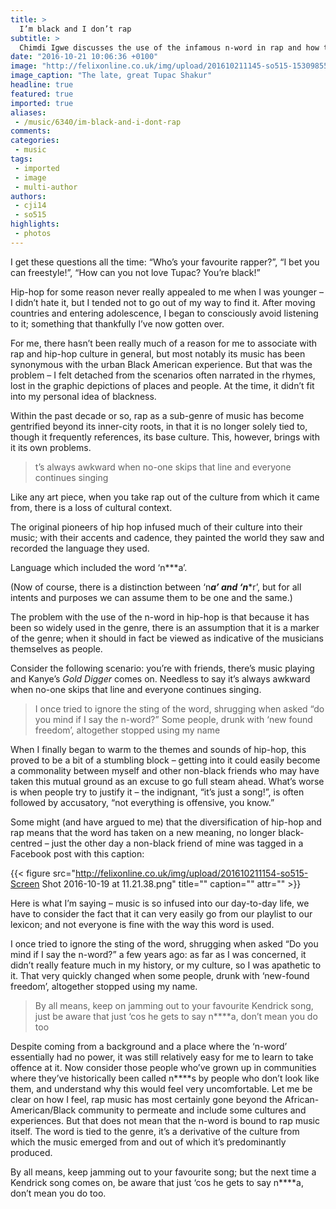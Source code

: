 ```yaml
---
title: >
  I’m black and I don’t rap
subtitle: >
  Chimdi Igwe discusses the use of the infamous n-word in rap and how the expansion of the genre beyond the Black community doesn't give you a free pass to use it.
date: "2016-10-21 10:06:36 +0100"
image: "http://felixonline.co.uk/img/upload/201610211145-so515-15309855336_98632dd775_o (1).jpg"
image_caption: "The late, great Tupac Shakur"
headline: true
featured: true
imported: true
aliases:
 - /music/6340/im-black-and-i-dont-rap
comments:
categories:
 - music
tags:
 - imported
 - image
 - multi-author
authors:
 - cji14
 - so515
highlights:
 - photos
---
```


I get these questions all the time: “Who’s your favourite rapper?”, “I bet you can freestyle!”, “How can you not love Tupac? You’re black!”

Hip-hop for some reason never really appealed to me when I was younger – I didn’t hate it, but I tended not to go out of my way to find it. After moving countries and entering adolescence, I began to consciously avoid listening to it; something that thankfully I’ve now gotten over.

For me, there hasn’t been really much of a reason for me to associate with rap and hip-hop culture in general, but most notably its music has been synonymous with the urban Black American experience. But that was the problem – I felt detached from the scenarios often narrated in the rhymes, lost in the graphic depictions of places and people. At the time, it didn’t fit into my personal idea of blackness.

Within the past decade or so, rap as a sub-genre of music has become gentrified beyond its inner-city roots, in that it is no longer solely tied to, though it frequently references, its base culture. This, however, brings with it its own problems.

> t’s always awkward when no-one skips that line and everyone continues singing

Like any art piece, when you take rap out of the culture from which it came from, there is a loss of cultural context.

The original pioneers of hip hop infused much of their culture into their music; with their accents and cadence, they painted the world they saw and recorded the language they used.

Language which included the word ‘n***a’.

(Now of course, there is a distinction between ‘n***a’ and ‘n****r’, but for all intents and purposes we can assume them to be one and the same.)

The problem with the use of the n-word in hip-hop is that because it has been so widely used in the genre, there is an assumption that it is a marker of the genre; when it should in fact be viewed as indicative of the musicians themselves as people.

Consider the following scenario: you’re with friends, there’s music playing and Kanye’s _Gold Digger_ comes on. Needless to say it’s always awkward when no-one skips that line and everyone continues singing.

> I once tried to ignore the sting of the word, shrugging when asked “do you mind if I say the n-word?” Some people, drunk with ‘new found freedom’, altogether stopped using my name

When I finally began to warm to the themes and sounds of hip-hop, this proved to be a bit of a stumbling block – getting into it could easily become a commonality between myself and other non-black friends who may have taken this mutual ground as an excuse to go full steam ahead. What’s worse is when people try to justify it – the indignant, “it’s just a song!”, is often followed by accusatory, “not everything is offensive, you know.”

Some might (and have argued to me) that the diversification of hip-hop and rap means that the word has taken on a new meaning, no longer black-centred – just the other day a non-black friend of mine was tagged in a Facebook post with this caption:

{{< figure src="http://felixonline.co.uk/img/upload/201610211154-so515-Screen Shot 2016-10-19 at 11.21.38.png" title="" caption="" attr="" >}}

Here is what I’m saying – music is so infused into our day-to-day life, we have to consider the fact that it can very easily go from our playlist to our lexicon; and not everyone is fine with the way this word is used.

I once tried to ignore the sting of the word, shrugging when asked “Do you mind if I say the n-word?” a few years ago: as far as I was concerned, it didn’t really feature much in my history, or my culture, so I was apathetic to it. That very quickly changed when some people, drunk with ‘new-found freedom’, altogether stopped using my name.

> By all means, keep on jamming out to your favourite Kendrick song, just be aware that just ‘cos he gets to say n****a, don’t mean you do too

Despite coming from a background and a place where the ‘n-word’ essentially had no power, it was still relatively easy for me to learn to take offence at it. Now consider those people who’ve grown up in communities where they’ve historically been called n****s by people who don’t look like them, and understand why this would feel very uncomfortable.
   Let me be clear on how I feel, rap music has most certainly gone beyond the African-American/Black community to permeate and include some cultures and experiences. But that does not mean that the n-word is bound to rap music itself. The word is tied to the genre, it’s a derivative of the culture from which the music emerged from and out of which it’s predominantly produced.

By all means, keep jamming out to your favourite song; but the next time a Kendrick song comes on, be aware that just ‘cos he gets to say n****a, don’t mean you do too.
